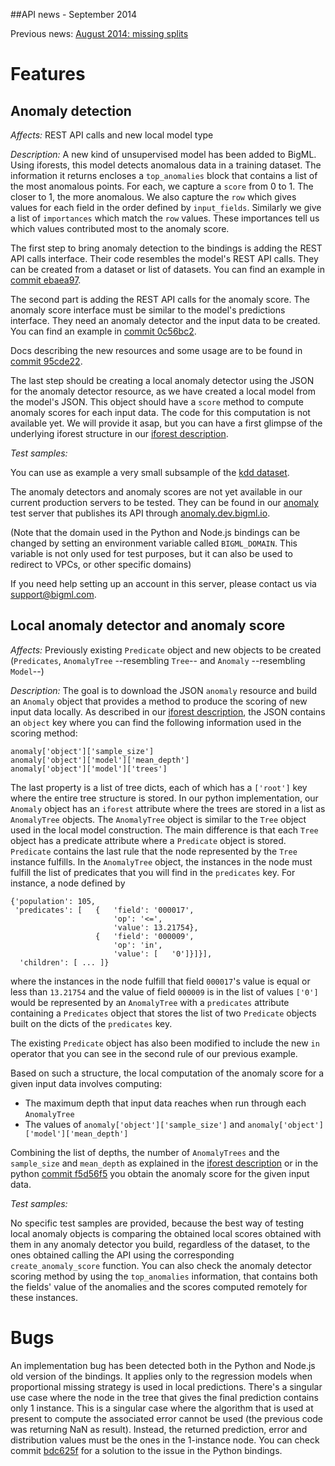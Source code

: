 ##API news - September 2014

Previous news: [August 2014: missing splits](archive/news_201408.md)

Features
========

Anomaly detection
-----------------


*Affects:* REST API calls and new local model type

*Description:* A new kind of unsupervised model has been added to BigML.
Using iforests, this
model detects anomalous data in a training dataset.  The
information it returns encloses a `top_anomalies` block
that contains a list of the most anomalous
points. For each, we capture a `score` from 0 to 1.  The closer to 1,
the more anomalous. We also capture the `row` which gives values for
each field in the order defined by `input_fields`.  Similarly we give
a list of `importances` which match the `row` values.  These
importances tell us which values contributed most to the anomaly
score.

The first step to bring anomaly detection to the bindings is adding the
REST API calls interface. Their code resembles the model's REST API calls.
They can be created from a dataset or list of datasets. You can find an
example in 
[commit ebaea97](https://github.com/bigmlcom/python/commit/ebaea97a5d5eae32b0f4440716d3a97ee37a829e).

The second part is adding the REST API calls for the anomaly score. The anomaly
score interface must be similar to the model's predictions interface. They need
an anomaly detector and the input data to be created. You can find an example
in [commit 0c56bc2](https://github.com/bigmlcom/python/commit/0c56bc2000c40be7102f4ccaa92188397d209345).

Docs describing the new resources and some usage are to be found in [commit 95cde22](https://github.com/mmerce/python/commit/95cde228bbd7e0f016e6a7a8b7ddcbeff3dbda72).

The last step should be creating a local anomaly detector using the JSON for
the anomaly detector resource, as we have created a local model from the
model's JSON. This object should have a `score` method to compute anomaly
scores for each input data. The code for this computation is not available yet.
We will provide it asap, but you can have a first glimpse of the underlying
iforest structure in our [iforest description](iforest.md).

*Test samples:*

You can use as example a very small subsample of the
[kdd dataset](data/tiny_kdd.csv).

The anomaly detectors and anomaly scores are not yet available in our current
production servers to be tested. They can be found in our
[anomaly](https://anomaly.dev.bigml.com/) test server that publishes its API
through [anomaly.dev.bigml.io](https://anomaly.dev.bigml.io/). 

(Note that the domain used
in the Python and Node.js bindings can be changed by setting an environment
variable called `BIGML_DOMAIN`. This variable is not only used for test
purposes, but it can also be used to redirect to VPCs, or other specific
domains)

If you need help setting up an account in this server, please contact us via
[support@bigml.com](support@bigml.com).


Local anomaly detector and anomaly score
----------------------------------------

*Affects:* Previously existing `Predicate` object and new objects to be
created (`Predicates`, `AnomalyTree` --resembling `Tree`-- and `Anomaly`
--resembling `Model`--)

*Description:* The goal is to download the JSON `anomaly` resource and build
an `Anomaly` object that provides a method to produce the scoring of new
input data locally. As described in our [iforest description](iforest.md),
the JSON contains an `object` key where you can find the following information
used in the scoring method:

    anomaly['object']['sample_size']
    anomaly['object']['model']['mean_depth']
    anomaly['object']['model']['trees']

The last property is a list of tree dicts, each of which has a `['root']` key
where the entire tree structure is stored. In our python implementation, our
`Anomaly` object has an `iforest` attribute where the trees are stored in a
list as `AnomalyTree` objects. The `AnomalyTree` object is similar to the
`Tree` object used in the local model construction. The main difference is
that each `Tree` object has a predicate attribute where a `Predicate` object
is stored. `Predicate` contains the last rule that
the node represented by the `Tree` instance fulfills. In the `AnomalyTree`
object, the instances in the node must fulfill the list of predicates that
you will find in the `predicates` key. For instance, a node
defined by

    {'population': 105,
     'predicates': [   {   'field': '000017',
                           'op': '<=',
                           'value': 13.21754},
                       {   'field': '000009',
                           'op': 'in',
                           'value': [   '0']}]}],
      'children': [ ... ]}

where the instances in the node fulfill that field `000017`'s value is equal
or less than `13.21754` and the value of field `000009` is in the list of
values `['0']` would be represented by an `AnomalyTree` with a `predicates`
attribute containing a `Predicates` object that stores the list of two
`Predicate` objects built on the dicts of the `predicates` key.

The existing `Predicate` object has also been modified to include the new
`in` operator that you can see in the second rule of our previous example.

Based on such a structure, the local computation of the anomaly score for
a given input data involves computing:

- The maximum depth that input data reaches when run through each `AnomalyTree`
- The values of `anomaly['object']['sample_size']` and
  `anomaly['object']['model']['mean_depth']`

Combining the list of depths, the number of `AnomalyTrees` and the
`sample_size` and `mean_depth` as explained in the
[iforest description](iforest.md) or in the python
[commit f5d56f5](https://github.com/bigmlcom/python/commit/f5d56f58e7fe1524e83f61f7be6dfe517b9069df)
you obtain the anomaly score for the given input data.


*Test samples:*

No specific test samples are provided, because the best way of testing local
anomaly objects is comparing the obtained local scores obtained with them in
any anomaly detector you build, regardless of the dataset, to
the ones obtained calling the API using the corresponding
`create_anomaly_score` function. You can also check the anomaly detector
scoring method by
using the `top_anomalies` information, that contains both the fields' value
of the anomalies and the scores computed remotely for these instances.


Bugs
====

An implementation bug has been detected both in the Python and Node.js old
version of the bindings. It applies only to the regression models when
proportional missing strategy is used in local predictions. There's a singular
use case where the node in the tree that gives the final prediction contains
only 1 instance. This is a singular case where the algorithm that is used
at present to compute the associated error cannot be used (the previous code
was returning NaN as result). Instead, the
returned prediction, error and distribution values must be the ones in the
1-instance node. You can check commit
[bdc625f](https://github.com/bigmlcom/python/commit/bdc625fe4ea0ba84c265e5cf7545c10595f86b95)
for a solution to the issue in the Python bindings.
